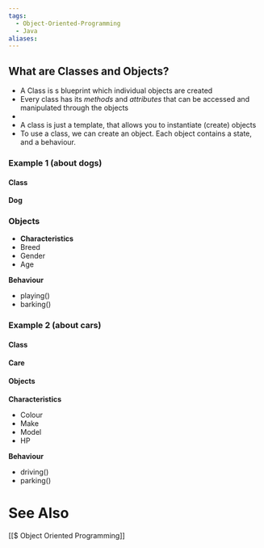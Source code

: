 ```yaml
---
tags:
  - Object-Oriented-Programming
  - Java
aliases:
---
```

## What are Classes and Objects?
- A Class is s blueprint which individual objects are created 
- Every class has its *methods* and *attributes* that can be accessed and manipulated through the objects
- 
- A class is just a template, that allows you to instantiate (create) objects
- To use a class, we can create an object. Each object contains a state, and a behaviour.



### Example 1 (about dogs)
#### Class
**Dog**


### Objects
- **Characteristics**
- Breed
- Gender
- Age

**Behaviour**
- playing()
- barking()

### Example 2 (about cars)
#### Class
**Care**


#### Objects
**Characteristics**
- Colour
- Make
- Model
- HP

**Behaviour**
- driving()
- parking()


# See Also
[[$ Object Oriented Programming]]
